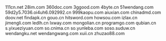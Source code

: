   111cn.net
  28im.com
  360doc.com
  3ggood.com
  4byte.cn
  51wendang.com
  59d2y5.7036.oi4uh6.092992.cn
  999kaopu.com
  aiuxian.com
  chinadmd.com
  doov.net
  findapk.cn
  gouo.cn
  hitsword.com
  howsou.com
  izlax.cn
  jimengli.com
  ledlh.cn
  lxway.com
  mongolian.cn
  programgo.com
  qubian.cn
  s.yixueziyuan.com
  so.cnima.cn
  so.yunleba.com
  soso.suduw.cn
  wendangku.net
  wendangwang.com
  xuii.cn
  zhuzao88.com
